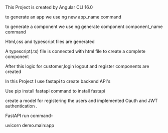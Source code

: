 This Project is created by Angular CLI 16.0

to generate an app we use ng new app_name command

to generate a component we use ng generate component component_name command

Html,css and typescript files are generated

A typescript(.ts) file is connected with html file to create a complete component

After this logic for customer,login logout and register components are created

In this Project I use fastapi to create backend API's

Use pip install fastapi command to install fastapi

create a model for registering the users and implemented Oauth and JWT authentication .

FastAPI run command-

uvicorn demo.main:app 
